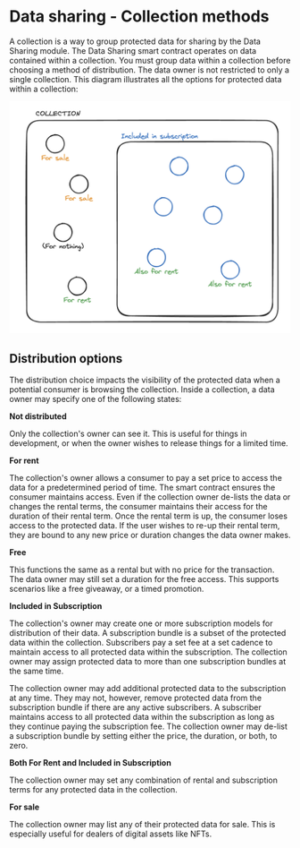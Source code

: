 # Data sharing - Collection methods

A collection is a way to group protected data for sharing by the Data
Sharing module. The Data Sharing smart contract operates on data contained
within a collection. You must group data within a collection before
choosing a method of distribution. The data owner is not restricted to
only a single collection. This diagram illustrates all the options for
protected data within a collection:

![Data Sharing collection](inside-a-collection.png)

## Distribution options

The distribution choice impacts the visibility of the protected data when
a potential consumer is browsing the collection. Inside a collection, a 
data owner may specify one of the following states:

**Not distributed**

Only the collection's owner can see it. This is useful for things in
development, or when the owner wishes to release things for a limited
time.

**For rent** 

The collection's owner allows a consumer to pay a set price to access 
the data for a predetermined period of time. The smart contract ensures
the consumer maintains access. Even if the collection owner de-lists
the data or changes the rental terms, the consumer maintains their
access for the duration of their rental term. Once the rental term
is up, the consumer loses access to the protected data. If the user
wishes to re-up their rental term, they are bound to any new price
or duration changes the data owner makes.

**Free** 

This functions the same as a rental but with no price for the 
transaction. The data owner may still set a duration for the free 
access. This supports scenarios like a free giveaway, or a timed
promotion.

**Included in Subscription**

The collection's owner may create one or more subscription models
for distribution of their data. A subscription bundle is a subset of
the protected data within the collection. Subscribers pay a set
fee at a set cadence to maintain access to all protected data within
the subscription. The collection owner may assign protected data
to more than one subscription bundles at the same time.

The collection owner may add additional protected data to the
subscription at any time. They may not, however, remove protected 
data from the subscription bundle if there are any active subscribers. 
A subscriber maintains access to all protected data within the
subscription as long as they continue paying the subscription fee.
The collection owner may de-list a subscription bundle by setting
either the price, the duration, or both, to zero.

**Both For Rent and Included in Subscription**

The collection owner may set any combination of rental and 
subscription terms for any protected data in the collection.

**For sale**

The collection owner may list any of their protected data for
sale. This is especially useful for dealers of digital assets
like NFTs. 
